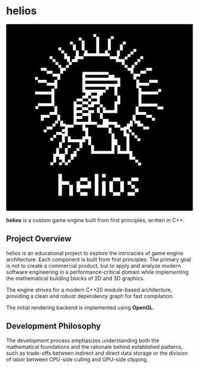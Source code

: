 # helios

![](./docs/logo.png)

**helios** is a custom game engine built from first principles, written in C++.

## Project Overview
helios is an educational project to explore the intricacies of game engine architecture. Each component is built from first principles: The primary goal is not to create a commercial product, but to apply and analyze modern software engineering in a performance-critical domain while implementing the mathematical building blocks of 2D and 3D graphics.

The engine strives for a modern C++20 module-based architecture, providing a clean and robust dependency graph for fast compilation. 

The initial rendering backend is implemented using **OpenGL**.

## Development Philosophy
The development process emphasizes understanding both the mathematical foundations and the rationale behind established patterns, such as trade-offs between indirect and direct data storage or the division of labor between CPU-side culling and GPU-side clipping.
